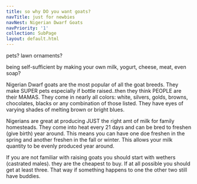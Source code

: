 ```yaml
---
title: so why DO you want goats?
navTitle: just for newbies
navNest: Nigerian Dwarf Goats
navPriority: '1'
collection: SubPage
layout: default.html
---
```

pets? lawn ornaments? 

being self-sufficient by making your own milk, yogurt, cheese, meat, even soap?

Nigerian Dwarf goats are the most popular of all the goat breeds. They make SUPER pets especially if bottle raised..then they think PEOPLE are their MAMAS. They come in nearly all colors: white, silvers, golds, browns, chocolates, blacks or any combination of those listed. They have eyes of varying shades of melting brown or bright blues.

Nigerians are great at producing JUST the right amt of milk for family homesteads. They come into heat every 21 days and can be bred to freshen (give birth) year around. This means you can have one doe freshen in the spring and another freshen in the fall or winter.  This allows your milk quantity to be evenly produced year around.

If you are not familiar with raising goats you should start with wethers (castrated males). they are the cheapest to buy. If at all possible you should get at least three. That way if something happens to one the other two still have buddies.

